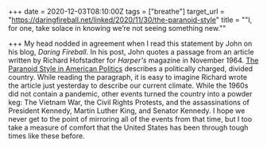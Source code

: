 +++
date = 2020-12-03T08:10:00Z
tags = ["breathe"]
target_url = "https://daringfireball.net/linked/2020/11/30/the-paranoid-style"
title = "\"I, for one, take solace in knowing we’re not seeing something new.\""

+++
My head nodded in agreement when I read this statement by John on his blog, _Daring Fireball_. In his post, John quotes a passage from an article written by Richard Hofstadter for _Harper's_ magazine in November 1964. [The Paranoid Style in American Politics](https://harpers.org/archive/1964/11/the-paranoid-style-in-american-politics/) describes a politically charged, divided country. While reading the paragraph, it is easy to imagine Richard wrote the article just yesterday to describe our current climate. While the 1960s did not contain a pandemic, other events turned the country into a powder keg: The Vietnam War, the Civil Rights Protests, and the assassinations of President Kennedy, Martin Luther King, and Senator Kennedy. I hope we never get to the point of mirroring all of the events from that time, but I too take a measure of comfort that the United States has been through tough times like these before.